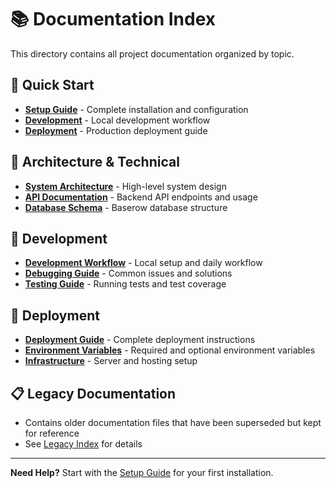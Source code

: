 # 📚 Documentation Index

This directory contains all project documentation organized by topic.

## 🚀 Quick Start
- [**Setup Guide**](setup/SETUP_GUIDE.md) - Complete installation and configuration
- [**Development**](development/DEVELOPMENT.md) - Local development workflow
- [**Deployment**](deployment/DEPLOYMENT.md) - Production deployment guide

## 📖 Architecture & Technical
- [**System Architecture**](architecture/ARCHITECTURE.md) - High-level system design
- [**API Documentation**](architecture/API.md) - Backend API endpoints and usage
- [**Database Schema**](architecture/DATABASE.md) - Baserow database structure

## 🔧 Development
- [**Development Workflow**](development/DEVELOPMENT.md) - Local setup and daily workflow
- [**Debugging Guide**](development/DEBUGGING.md) - Common issues and solutions
- [**Testing Guide**](development/TESTING.md) - Running tests and test coverage

## 🚀 Deployment
- [**Deployment Guide**](deployment/DEPLOYMENT.md) - Complete deployment instructions
- [**Environment Variables**](deployment/ENVIRONMENT.md) - Required and optional environment variables
- [**Infrastructure**](deployment/INFRASTRUCTURE.md) - Server and hosting setup

## 📋 Legacy Documentation
- Contains older documentation files that have been superseded but kept for reference
- See [Legacy Index](legacy/README.md) for details

---

**Need Help?** Start with the [Setup Guide](setup/SETUP_GUIDE.md) for your first installation.
